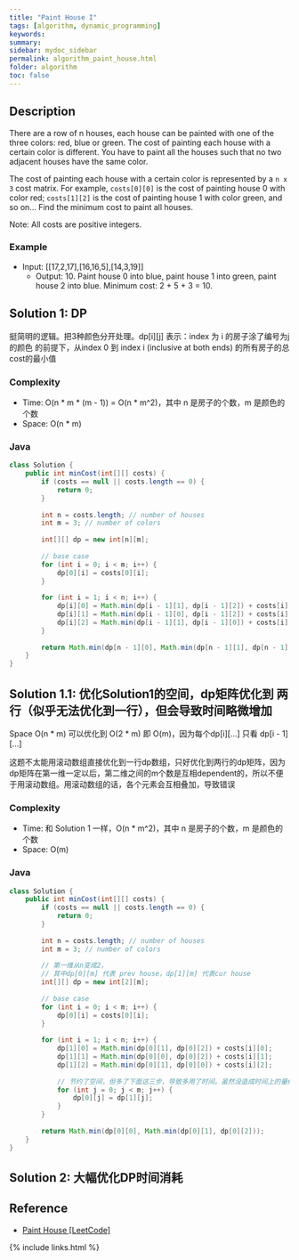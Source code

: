 ```yaml
---
title: "Paint House I"
tags: [algorithm, dynamic_programming]
keywords:
summary:
sidebar: mydoc_sidebar
permalink: algorithm_paint_house.html
folder: algorithm
toc: false
---
```


## Description
There are a row of n houses, each house can be painted with one of the three colors: red, blue or green. The cost of painting each house with a certain color is different. You have to paint all the houses such that no two adjacent houses have the same color.

The cost of painting each house with a certain color is represented by a `n x 3` cost matrix. For example, `costs[0][0]` is the cost of painting house 0 with color red; `costs[1][2]` is the cost of painting house 1 with color green, and so on... Find the minimum cost to paint all houses.

Note: All costs are positive integers.

### Example
* Input: [[17,2,17],[16,16,5],[14,3,19]]
  * Output: 10. Paint house 0 into blue, paint house 1 into green, paint house 2 into blue. Minimum cost: 2 + 5 + 3 = 10.

## Solution 1: DP
挺简明的逻辑。把3种颜色分开处理。dp[i][j] 表示：index 为 i 的房子涂了编号为j 的颜色 的前提下，从index 0 到 index i (inclusive at both ends) 的所有房子的总cost的最小值

### Complexity
* Time: O(n * m * (m - 1)) = O(n * m^2)，其中 n 是房子的个数，m 是颜色的个数
* Space: O(n * m)

### Java
```java
class Solution {
    public int minCost(int[][] costs) {
        if (costs == null || costs.length == 0) {
            return 0;
        }
        
        int n = costs.length; // number of houses
        int m = 3; // number of colors
        
        int[][] dp = new int[n][m];
        
        // base case
        for (int i = 0; i < m; i++) {
            dp[0][i] = costs[0][i];
        }
        
        for (int i = 1; i < n; i++) {
            dp[i][0] = Math.min(dp[i - 1][1], dp[i - 1][2]) + costs[i][0];
            dp[i][1] = Math.min(dp[i - 1][0], dp[i - 1][2]) + costs[i][1];
            dp[i][2] = Math.min(dp[i - 1][1], dp[i - 1][0]) + costs[i][2];
        }
        
        return Math.min(dp[n - 1][0], Math.min(dp[n - 1][1], dp[n - 1][2]));
    }
}
```

## Solution 1.1: 优化Solution1的空间，dp矩阵优化到 两行（似乎无法优化到一行），但会导致时间略微增加
Space O(n * m) 可以优化到 O(2 * m) 即 O(m)，因为每个dp[i][...] 只看 dp[i - 1][...]

这题不太能用滚动数组直接优化到一行dp数组，只好优化到两行的dp矩阵，因为dp矩阵在第一维一定以后，第二维之间的m个数是互相dependent的，所以不便于用滚动数组。用滚动数组的话，各个元素会互相叠加，导致错误

### Complexity
* Time: 和 Solution 1 一样，O(n * m^2)，其中 n 是房子的个数，m 是颜色的个数
* Space: O(m)

### Java
```java
class Solution {
    public int minCost(int[][] costs) {
        if (costs == null || costs.length == 0) {
            return 0;
        }
        
        int n = costs.length; // number of houses
        int m = 3; // number of colors
        
        // 第一维从n变成2，
        // 其中dp[0][m] 代表 prev house，dp[1][m] 代表cur house
        int[][] dp = new int[2][m];
        
        // base case
        for (int i = 0; i < m; i++) {
            dp[0][i] = costs[0][i];
        }
        
        for (int i = 1; i < n; i++) {
            dp[1][0] = Math.min(dp[0][1], dp[0][2]) + costs[i][0];
            dp[1][1] = Math.min(dp[0][0], dp[0][2]) + costs[i][1];
            dp[1][2] = Math.min(dp[0][1], dp[0][0]) + costs[i][2];
            
            // 节约了空间，但多了下面这三步，导致多用了时间。虽然没造成时间上的量级增加
            for (int j = 0; j < m; j++) {
                dp[0][j] = dp[1][j];
            }
        }
        
        return Math.min(dp[0][0], Math.min(dp[0][1], dp[0][2]));
    }
}
```

## Solution 2: 大幅优化DP时间消耗



## Reference
* [Paint House [LeetCode]](https://leetcode.com/problems/paint-house/description/)

{% include links.html %}

